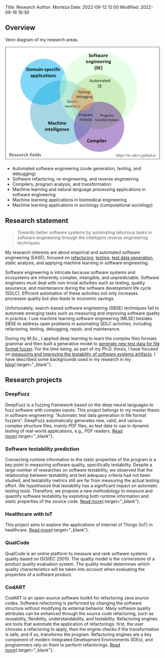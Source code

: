 Title: Research
Author: Morteza
Date: 2022-09-12 12:00
Modified: 2022-09-16 16:30


## Overview
Venn diagram of my research areas.

![Research fields](../static/img/research_fields_v2.png)

* Automated software engineering (code generation, testing, and debugging)
* Software refactoring, re-engineering, and reverse engineering
* Compilers, program analysis, and transformation
* Machine learning and natural language processing applications in software engineering
* Machine learning applications in biomedical engineering
* Machine learning applications in sociology (computational sociology)


## Research statement
> Towards better software systems by automating laborious tasks in software engineering through the intelligent reverse engineering techniques

My research interests are about empirical and automated software engineering (EASE), focused on [refactoring](https://m-zakeri.github.io/CodART), [testing](https://github.com/m-zakeri/benchmark), [test data generation](https://m-zakeri.github.io/iust_deep_fuzz), static analysis, and applying machine learning in software engineering.

Software engineering is intricate because software systems and ecosystems are inherently complex, intangible, and unpredictable.
Software engineers must deal with non-trivial activities such as testing, quality assurance, and maintenance during the software development life cycle (SDLC). Efficient automation of these activities not only increases processes quality but also leads to economic savings. 

Unfortunately, search-based software engineering (SBSE) techniques fail to automate emerging tasks such as measuring and improving software quality in practice.
I use machine learning software engineering (MLSE) besides SBSE to address open problems in automating SDLC activities, including refactoring, testing, debugging, repair, and maintenance. 

During my M.Sc., I applied deep learning to learn the complex files formats grammar and then built a generative model to [generate new test data for file format fuzzer](https://m-zakeri.github.io/iust_deep_fuzz). 
For the time being, as part of my Ph.D. thesis, I have focused on [measuring and improving the testability of software systems artifacts](https://m-zakeri.github.io/ADAFEST). 
I have described some backgrounds used in my research in my [blog](https://m-zakeri.github.io/category/blog.html){:target="_blank"}.


## Research projects

### DeepFuzz

DeepFuzz is a fuzzing framework based on the deep neural languages to fuzz software with complex inputs. This project belongs to my master thesis in software engineering: "Automatic test data generation in file format fuzzers". DeepFuzz automatically generates new, valid, and various complex structure files, mainly PDF files, as test data to use in dynamic testing of real-world applications, e.g., PDF readers.
[Read more](https://www.researchgate.net/project/IUST-Deep-Fuzz){:target="_blank"}.


### Software testability prediction
Connecting runtime information to the static properties of the program is a key point in measuring software quality, specifically testability. Despite a large number of researches on software testability, we observed that the relationship between testability and test adequacy criteria had not been studied, and testability metrics still are far from measuring the actual testing effort. We hypothesize that testability has a significant impact on automatic testing tools. Therefore, we propose a new methodology to measure and quantify software testability by exploiting both runtime information and static properties of the source code.
[Read more](https://www.researchgate.net/project/Testability-prediction){:target="_blank"}.


### Healthcare with IoT
This project aims to explore the applications of Internet of Things (IoT) in healthcare. 
[Read more](https://www.researchgate.net/project/Healthcare-with-IoT){:target="_blank"}.


### QualCode
QualCode is an online platform to measure and rank software systems quality based on ISO/IEC 25010.
The quality model is the cornerstone of a product quality evaluation system. The quality model determines which quality characteristics will be taken into account when evaluating the properties of a software product.

### CodART
CodART is an open-source software toolkit for refactoring Java source codes.
Software refactoring is performed by changing the software structure without modifying its external behavior. Many software quality attributes can be enhanced through the source code refactoring, such as reusability, flexibility, understandability, and testability. Refactoring engines are tools that automate the application of refactorings: first, the user chooses a refactoring to apply, then the engine checks if the transformation is safe, and if so, transforms the program. Refactoring engines are a key component of modern Integrated Development Environments (IDEs), and programmers rely on them to perform refactorings.
[Read more](https://m-zakeri.github.io/CodART/){:target="_blank"}.

